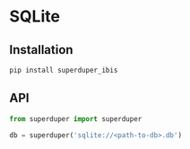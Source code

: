 # SQLite

## Installation

```bash
pip install superduper_ibis
```

## API

```python
from superduper import superduper

db = superduper('sqlite://<path-to-db>.db')
```
